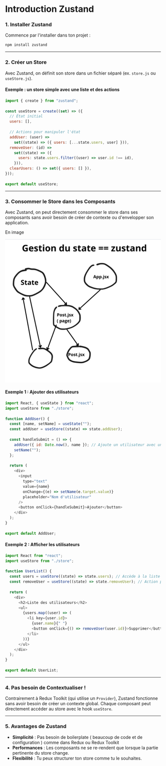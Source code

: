 # Introduction Zustand

### 1. **Installer Zustand**
Commence par l'installer dans ton projet :
```bash
npm install zustand
```

---

### 2. **Créer un Store**
Avec Zustand, on définit son store dans un fichier séparé (ex. `store.js` ou `useStore.js`).

#### Exemple : un store simple avec une liste et des actions
```javascript
import { create } from "zustand";

const useStore = create((set) => ({
  // État initial
  users: [],

  // Actions pour manipuler l'état
  addUser: (user) =>
    set((state) => ({ users: [...state.users, user] })),
  removeUser: (id) =>
    set((state) => ({
      users: state.users.filter((user) => user.id !== id),
    })),
  clearUsers: () => set({ users: [] }),
}));

export default useStore;
```

---

### 3. **Consommer le Store dans les Composants**
Avec Zustand, on peut directement consommer le store dans ses composants sans avoir besoin de créer de contexte ou d'envelopper son application.

En image

![zustand ](./images/state-zustand.png)

#### Exemple 1 : Ajouter des utilisateurs
```javascript
import React, { useState } from "react";
import useStore from "./store";

function AddUser() {
  const [name, setName] = useState("");
  const addUser = useStore((state) => state.addUser);

  const handleSubmit = () => {
    addUser({ id: Date.now(), name }); // Ajoute un utilisateur avec un ID unique
    setName("");
  };

  return (
    <div>
      <input
        type="text"
        value={name}
        onChange={(e) => setName(e.target.value)}
        placeholder="Nom d'utilisateur"
      />
      <button onClick={handleSubmit}>Ajouter</button>
    </div>
  );
}

export default AddUser;
```

#### Exemple 2 : Afficher les utilisateurs
```javascript
import React from "react";
import useStore from "./store";

function UserList() {
  const users = useStore((state) => state.users); // Accède à la liste des utilisateurs
  const removeUser = useStore((state) => state.removeUser); // Action pour supprimer un utilisateur

  return (
    <div>
      <h2>Liste des utilisateurs</h2>
      <ul>
        {users.map((user) => (
          <li key={user.id}>
            {user.name}{" "}
            <button onClick={() => removeUser(user.id)}>Supprimer</button>
          </li>
        ))}
      </ul>
    </div>
  );
}

export default UserList;
```

---

### 4. **Pas besoin de Contextualiser !**
Contrairement à Redux Toolkit (qui utilise un `Provider`), Zustand fonctionne sans avoir besoin de créer un contexte global. Chaque composant peut directement accéder au store avec le hook `useStore`.

---

### 5. **Avantages de Zustand**
- **Simplicité** : Pas besoin de boilerplate ( beaucoup de code et de configuration ) comme dans Redux ou Redux Toolkit
- **Performances** : Les composants ne se re-rendent que lorsque la partie pertinente du store change.
- **Flexibilité** : Tu peux structurer ton store comme tu le souhaites.
